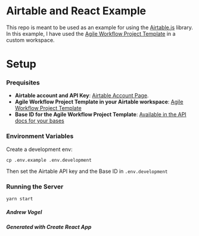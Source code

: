 Airtable and React Example
===

This repo is meant to be used as an example for using the [Airtable.js](https://github.com/Airtable/airtable.js) library. In this example, I have used the [Agile Workflow Project Template](https://airtable.com/templates/product-design-and-ux/exps29rjSzaWD5UD7/agile-workflow) in a custom workspace. 

# Setup

### Prequisites
  * **Airtable account and API Key**: [Airtable Account Page](https://airtable.com/account).
  * **Agile Workflow Project Template in your Airtable workspace**: [Agile Workflow Project Template](https://airtable.com/templates/product-design-and-ux/exps29rjSzaWD5UD7/agile-workflow)
  * **Base ID for the Agile Workflow Project Template**: [Available in the API docs for your bases](https://airtable.com/api)

### Environment Variables

Create a development env: 

```shell
cp .env.example .env.development
```

Then set the Airtable API key and the Base ID in `.env.development`

### Running the Server

```shell
yarn start
```


##### Andrew Vogel
##### Generated with Create React App
